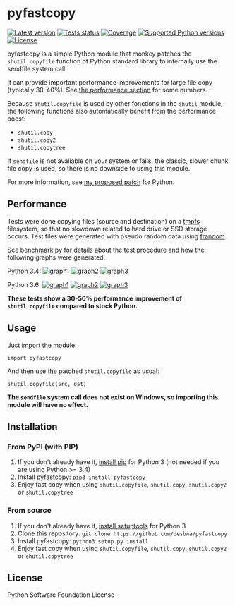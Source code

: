 pyfastcopy
==========

[![Latest version](https://img.shields.io/pypi/v/pyfastcopy.svg?style=flat)](https://pypi.python.org/pypi/pyfastcopy/)
[![Tests status](https://img.shields.io/travis/desbma/pyfastcopy/master.svg?label=tests&style=flat)](https://travis-ci.org/desbma/pyfastcopy)
[![Coverage](https://img.shields.io/coveralls/desbma/pyfastcopy/master.svg?style=flat)](https://coveralls.io/github/desbma/pyfastcopy?branch=master)
[![Supported Python versions](https://img.shields.io/pypi/pyversions/pyfastcopy.svg?style=flat)](https://pypi.python.org/pypi/pyfastcopy/)
[![License](https://img.shields.io/github/license/desbma/pyfastcopy.svg?style=flat)](https://pypi.python.org/pypi/pyfastcopy/)

pyfastcopy is a simple Python module that monkey patches the `shutil.copyfile` function of Python standard library to internally use the sendfile system call.

It can provide important performance improvements for large file copy (typically 30-40%). See [the performance section](#performance) for some numbers.

Because `shutil.copyfile` is used by other fonctions in the `shutil` module, the following functions also automatically benefit from the performance boost:

* `shutil.copy`
* `shutil.copy2`
* `shutil.copytree`

If `sendfile` is not available on your system or fails, the classic, slower chunk file copy is used, so there is no downside to using this module.

For more information, see [my proposed patch](https://bugs.python.org/issue25156) for Python.


## Performance

Tests were done copying files (source and destination) on a [tmpfs](https://en.wikipedia.org/wiki/Tmpfs) filesystem, so that no slowdown related to hard drive or SSD storage occurs. Test files were generated with pseudo random data using [frandom](http://www.billauer.co.il/frandom.html).

See [benchmark.py](https://github.com/desbma/pyfastcopy/blob/master/benchmark.py) for details about the test procedure and how the following graphs were generated.

Python 3.4: [![graph1](https://i.imgur.com/fbKbKgmt.png)](https://i.imgur.com/fbKbKgm.png) [![graph2](https://i.imgur.com/Cnrwi2Yt.png)](https://i.imgur.com/Cnrwi2Y.png) [![graph3](https://i.imgur.com/B3GDWFrt.png)](https://i.imgur.com/B3GDWFr.png)

Python 3.6: [![graph1](https://i.imgur.com/5lnETSCt.png)](https://i.imgur.com/5lnETSC.png) [![graph2](https://i.imgur.com/YsBWYsxt.png)](https://i.imgur.com/YsBWYsx.png) [![graph3](https://i.imgur.com/k32LSbCt.png)](https://i.imgur.com/k32LSbC.png)

**These tests show a 30-50% performance improvement of `shutil.copyfile` compared to stock Python.**


## Usage

Just import the module:

    import pyfastcopy

And then use the patched `shutil.copyfile` as usual:

    shutil.copyfile(src, dst)

**The `sendfile` system call does not exist on Windows, so importing this module will have no effect.**


## Installation

### From PyPI (with PIP)

1. If you don't already have it, [install pip](http://www.pip-installer.org/en/latest/installing.html) for Python 3 (not needed if you are using Python >= 3.4)
2. Install pyfastcopy: `pip3 install pyfastcopy`
3. Enjoy fast copy when using `shutil.copyfile`, `shutil.copy`, `shutil.copy2` or `shutil.copytree`

### From source

1. If you don't already have it, [install setuptools](https://pypi.python.org/pypi/setuptools#installation-instructions) for Python 3
2. Clone this repository: `git clone https://github.com/desbma/pyfastcopy`
3. Install pyfastcopy: `python3 setup.py install`
4. Enjoy fast copy when using `shutil.copyfile`, `shutil.copy`, `shutil.copy2` or `shutil.copytree`


## License

Python Software Foundation License
